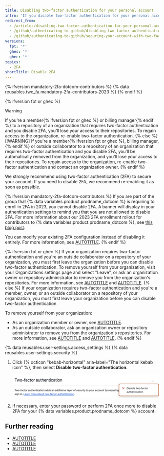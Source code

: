 ```yaml
---
title: Disabling two-factor authentication for your personal account
intro: 'If you disable two-factor authentication for your personal account, you may lose access to organizations you belong to.'
redirect_from:
  - /articles/disabling-two-factor-authentication-for-your-personal-account
  - /github/authenticating-to-github/disabling-two-factor-authentication-for-your-personal-account
  - /github/authenticating-to-github/securing-your-account-with-two-factor-authentication-2fa/disabling-two-factor-authentication-for-your-personal-account
versions:
  fpt: '*'
  ghes: '*'
  ghec: '*'
topics:
  - 2FA
shortTitle: Disable 2FA
---
```


{% ifversion mandatory-2fa-dotcom-contributors %}
{% data reusables.two_fa.mandatory-2fa-contributors-2023 %}
{% endif %}

{% ifversion fpt or ghec %}
> [!WARNING]
> If you're a member{% ifversion fpt or ghec %} or billing manager{% endif %} to a repository of an organization that requires two-factor authentication and you disable 2FA, you'll lose your access to their repositories. To regain access to the organization, re-enable two-factor authentication.
{% else %}
> [!WARNING]
> If you're a member{% ifversion fpt or ghec %}, billing manager,{% endif %} or outside collaborator to a repository of an organization that requires two-factor authentication and you disable 2FA, you'll be automatically removed from the organization, and you'll lose your access to their repositories. To regain access to the organization, re-enable two-factor authentication and contact an organization owner.
{% endif %}

We strongly recommend using two-factor authentication (2FA) to secure your account. If you need to disable 2FA, we recommend re-enabling it as soon as possible.

{% ifversion mandatory-2fa-dotcom-contributors %}
If you are part of the group that {% data variables.product.prodname_dotcom %} is requiring to enroll in 2FA in 2023, you cannot disable 2FA. A banner will display in your authentication settings to remind you that you are not allowed to disable 2FA. For more information about our 2023 2FA enrollment rollout for contributors to {% data variables.product.prodname_dotcom %}, see [this blog post](https://github.blog/2023-03-09-raising-the-bar-for-software-security-github-2fa-begins-march-13).

You can modify your existing 2FA configuration instead of disabling it entirely. For more information, see [AUTOTITLE](/authentication/securing-your-account-with-two-factor-authentication-2fa/changing-your-two-factor-authentication-method).
{% endif %}

{% ifversion fpt or ghec %}
If your organization requires two-factor authentication and you're an outside collaborator on a repository of your organization, you must first leave the organization before you can disable two-factor authentication. To remove yourself from your organization, visit your Organizations settings page and select "Leave", or ask an organization owner or repository administrator to remove you from the organization's repositories. For more information, see [AUTOTITLE](/account-and-profile/setting-up-and-managing-your-personal-account-on-github/managing-your-membership-in-organizations/viewing-peoples-roles-in-an-organization) and [AUTOTITLE](/organizations/managing-user-access-to-your-organizations-repositories/managing-outside-collaborators/removing-an-outside-collaborator-from-an-organization-repository).
{% else %}
If your organization requires two-factor authentication and you're a member, owner, or an outside collaborator on a repository of your organization, you must first leave your organization before you can disable two-factor authentication.

To remove yourself from your organization:
* As an organization member or owner, see [AUTOTITLE](/account-and-profile/setting-up-and-managing-your-personal-account-on-github/managing-your-membership-in-organizations/removing-yourself-from-an-organization).
* As an outside collaborator, ask an organization owner or repository administrator to remove you from the organization's repositories. For more information, see [AUTOTITLE](/account-and-profile/setting-up-and-managing-your-personal-account-on-github/managing-your-membership-in-organizations/viewing-peoples-roles-in-an-organization) and [AUTOTITLE](/organizations/managing-user-access-to-your-organizations-repositories/managing-outside-collaborators/removing-an-outside-collaborator-from-an-organization-repository).
{% endif %}

{% data reusables.user-settings.access_settings %}
{% data reusables.user-settings.security %}

1. Click {% octicon "kebab-horizontal" aria-label="The horizontal kebab icon" %}, then select **Disable two-factor authentication**.

   ![Screenshot of an account's 2FA settings. The ellipsis button (three dots) is highlighted with a dark orange outline.](/assets/images/help/2fa/disable-two-factor-authentication.png)

1. If necessary, enter your password or perform 2FA once more to disable 2FA for your {% data variables.product.prodname_dotcom %} account.

## Further reading

* [AUTOTITLE](/authentication/securing-your-account-with-two-factor-authentication-2fa/about-two-factor-authentication)
* [AUTOTITLE](/authentication/securing-your-account-with-two-factor-authentication-2fa/configuring-two-factor-authentication)
* [AUTOTITLE](/authentication/securing-your-account-with-two-factor-authentication-2fa/configuring-two-factor-authentication-recovery-methods)
